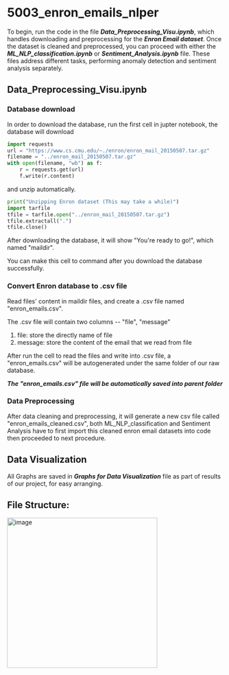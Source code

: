 # 5003_enron_emails_nlper

To begin, run the code in the file ***Data_Preprocessing_Visu.ipynb***, which handles downloading and preprocessing for the ***Enron Email dataset***. Once the dataset is cleaned and preprocessed, you can proceed with either the ***ML_NLP_classification.ipynb*** or ***Sentiment_Analysis.ipynb*** file. These files address different tasks, performing anomaly detection and sentiment analysis separately.

## Data_Preprocessing_Visu.ipynb
### Database download

In order to download the database, run the first cell in jupter notebook, the database will download
```python
import requests
url = "https://www.cs.cmu.edu/~./enron/enron_mail_20150507.tar.gz"
filename = "../enron_mail_20150507.tar.gz"
with open(filename, "wb") as f:
    r = requests.get(url)
    f.write(r.content)
```
and unzip automatically.
```python
print("Unzipping Enron dataset (This may take a while)")
import tarfile
tfile = tarfile.open("../enron_mail_20150507.tar.gz")
tfile.extractall(".")
tfile.close()
```
After downloading the database, it will show "You're ready to go!", which named "maildir".

You can make this cell to command after you download the database successfully.

### Convert Enron database to .csv file

Read files' content in maildir files, and create a .csv file named "enron_emails.csv".

The .csv file will contain two columns -- "file", "message"

1. file: store the directly name of file
2. message: store the content of the email that we read from file

After run the cell to read the files and write into .csv file, a "enron_emails.csv" will be autogenerated under the same folder of our raw database.

**_The "enron_emails.csv" file will be automatically saved into parent folder_**

### Data Preprocessing

After data cleaning and preprocessing, it will generate a new csv file called "enron_emails_cleaned.csv", both ML_NLP_classification and Sentiment Analysis have to first import this cleaned enron email datasets into code then proceeded to next procedure.

## Data Visualization 

All Graphs are saved in ***Graphs for Data Visualization*** file as part of results of our project, for easy arranging. 

## File Structure:

<img width="350" alt="image" src="https://github.com/user-attachments/assets/b70d879b-1e89-4a57-a8a7-d2daa7873403">



